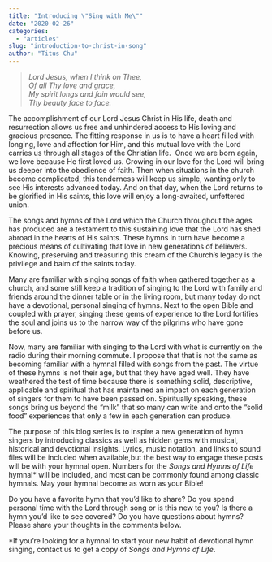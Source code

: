 ```yaml
---
title: "Introducing \"Sing with Me\""
date: "2020-02-26"
categories: 
  - "articles"
slug: "introduction-to-christ-in-song"
author: "Titus Chu"
---
```


> _Lord Jesus, when I think on Thee,_  
> _Of all Thy love and grace,_  
> _My spirit longs and fain would see,_  
> _Thy beauty face to face._

The accomplishment of our Lord Jesus Christ in His life, death and resurrection allows us free and unhindered access to His loving and gracious presence. The fitting response in us is to have a heart filled with longing, love and affection for Him, and this mutual love with the Lord carries us through all stages of the Christian life.  Once we are born again, we love because He first loved us. Growing in our love for the Lord will bring us deeper into the obedience of faith. Then when situations in the church become complicated, this tenderness will keep us simple, wanting only to see His interests advanced today. And on that day, when the Lord returns to be glorified in His saints, this love will enjoy a long-awaited, unfettered union.

The songs and hymns of the Lord which the Church throughout the ages has produced are a testament to this sustaining love that the Lord has shed abroad in the hearts of His saints. These hymns in turn have become a precious means of cultivating that love in new generations of believers. Knowing, preserving and treasuring this cream of the Church’s legacy is the privilege and balm of the saints today.

Many are familiar with singing songs of faith when gathered together as a church, and some still keep a tradition of singing to the Lord with family and friends around the dinner table or in the living room, but many today do not have a devotional, personal singing of hymns. Next to the open Bible and coupled with prayer, singing these gems of experience to the Lord fortifies the soul and joins us to the narrow way of the pilgrims who have gone before us. 

Now, many are familiar with singing to the Lord with what is currently on the radio during their morning commute. I propose that that is not the same as becoming familiar with a hymnal filled with songs from the past. The virtue of these hymns is not their age, but that they have aged well. They have weathered the test of time because there is something solid, descriptive, applicable and spiritual that has maintained an impact on each generation of singers for them to have been passed on. Spiritually speaking, these songs bring us beyond the “milk” that so many can write and onto the “solid food” experiences that only a few in each generation can produce.

The purpose of this blog series is to inspire a new generation of hymn singers by introducing classics as well as hidden gems with musical, historical and devotional insights. Lyrics, music notation, and links to sound files will be included when available,but the best way to engage these posts will be with your hymnal open. Numbers for the _Songs and Hymns of Life_ hymnal\* will be included, and most can be commonly found among classic hymnals. May your hymnal become as worn as your Bible!

Do you have a favorite hymn that you’d like to share? Do you spend personal time with the Lord through song or is this new to you? Is there a hymn you’d like to see covered? Do you have questions about hymns? Please share your thoughts in the comments below.

\*If you’re looking for a hymnal to start your new habit of devotional hymn singing, contact us to get a copy of _Songs and Hymns of Life_.
